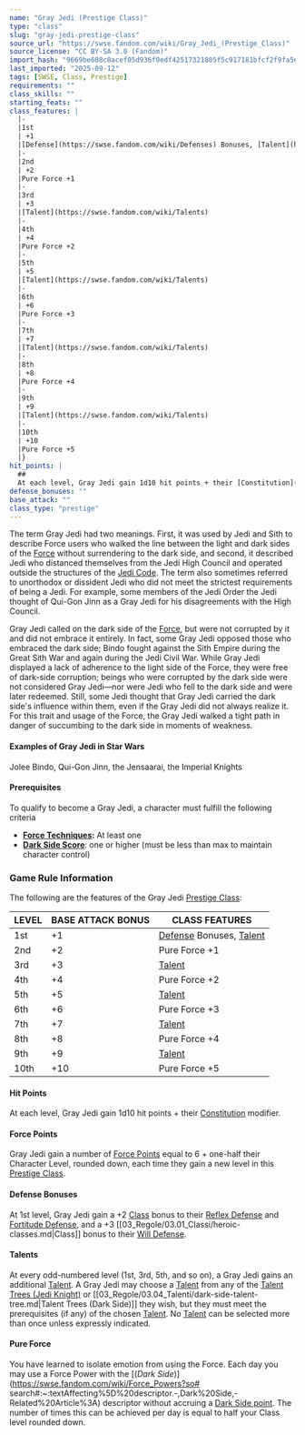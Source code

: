 ```yaml
---
name: "Gray Jedi (Prestige Class)"
type: "class"
slug: "gray-jedi-prestige-class"
source_url: "https://swse.fandom.com/wiki/Gray_Jedi_(Prestige_Class)"
source_license: "CC BY-SA 3.0 (Fandom)"
import_hash: "9669be608c8acef05d936f0edf42517321805f5c917181bfcf2f9fa5e0adf683"
last_imported: "2025-09-12"
tags: [SWSE, Class, Prestige]
requirements: ""
class_skills: ""
starting_feats: ""
class_features: |
  |-
  |1st
  | +1
  |[Defense](https://swse.fandom.com/wiki/Defenses) Bonuses, [Talent](https://swse.fandom.com/wiki/Talents)
  |-
  |2nd
  | +2
  |Pure Force +1
  |-
  |3rd
  | +3
  |[Talent](https://swse.fandom.com/wiki/Talents)
  |-
  |4th
  | +4
  |Pure Force +2
  |-
  |5th
  | +5
  |[Talent](https://swse.fandom.com/wiki/Talents)
  |-
  |6th
  | +6
  |Pure Force +3
  |-
  |7th
  | +7
  |[Talent](https://swse.fandom.com/wiki/Talents)
  |-
  |8th
  | +8
  |Pure Force +4
  |-
  |9th
  | +9
  |[Talent](https://swse.fandom.com/wiki/Talents)
  |-
  |10th
  | +10
  |Pure Force +5
  |}
hit_points: |
  ## 
  At each level, Gray Jedi gain 1d10 hit points + their [Constitution](https://swse.fandom.com/wiki/Constitution) modifier.
defense_bonuses: ""
base_attack: ""
class_type: "prestige"
---
```

The term Gray Jedi had two meanings. First, it was used by Jedi and Sith to describe Force users who walked the line between the light and dark sides of the [Force](https://swse.fandom.com/wiki/The_Force) without surrendering to the dark side, and second, it described Jedi who distanced themselves from the Jedi High Council and operated outside the structures of the [Jedi Code](https://swse.fandom.com/wiki/The_Jedi_Code). The term also sometimes referred to unorthodox or dissident Jedi who did not meet the strictest requirements of being a Jedi. For example, some members of the Jedi Order the Jedi thought of Qui-Gon Jinn as a Gray Jedi for his disagreements with the High Council.

Gray Jedi called on the dark side of the [Force](https://swse.fandom.com/wiki/The_Force), but were not corrupted by it and did not embrace it entirely. In fact, some Gray Jedi opposed those who embraced the dark side; Bindo fought against the Sith Empire during the Great Sith War and again during the Jedi Civil War. While Gray Jedi displayed a lack of adherence to the light side of the Force, they were free of dark-side corruption; beings who were corrupted by the dark side were not considered Gray Jedi—nor were Jedi who fell to the dark side and were later redeemed. Still, some Jedi thought that Gray Jedi carried the dark side's influence within them, even if the Gray Jedi did not always realize it.  For this trait and usage of the Force, the Gray Jedi walked a tight path in danger of succumbing to the dark side in moments of weakness.

#### **Examples of Gray Jedi in Star Wars**
Jolee Bindo,  Qui-Gon Jinn, the Jensaarai, the Imperial Knights

#### **Prerequisites**
To qualify to become a Gray Jedi, a character must fulfill the following criteria

- **[Force Techniques](https://swse.fandom.com/wiki/Force_Techniques):** At least one
- [**Dark Side Score**](https://swse.fandom.com/wiki/Dark_Side_Score): one or higher (must be less than max to maintain character control)

### Game Rule Information
The following are the features of the Gray Jedi [Prestige Class](https://swse.fandom.com/wiki/Prestige_Class):

| **LEVEL** | **BASE ATTACK  BONUS** | **CLASS FEATURES** |
| --- | --- | --- |
| 1st | +1 | [Defense](https://swse.fandom.com/wiki/Defenses) Bonuses, [Talent](https://swse.fandom.com/wiki/Talents) |
| 2nd | +2 | Pure Force +1 |
| 3rd | +3 | [Talent](https://swse.fandom.com/wiki/Talents) |
| 4th | +4 | Pure Force +2 |
| 5th | +5 | [Talent](https://swse.fandom.com/wiki/Talents) |
| 6th | +6 | Pure Force +3 |
| 7th | +7 | [Talent](https://swse.fandom.com/wiki/Talents) |
| 8th | +8 | Pure Force +4 |
| 9th | +9 | [Talent](https://swse.fandom.com/wiki/Talents) |
| 10th | +10 | Pure Force +5 |

#### **Hit Points**
At each level, Gray Jedi gain 1d10 hit points + their [Constitution](https://swse.fandom.com/wiki/Constitution) modifier.

#### **Force Points**
Gray Jedi gain a number of [Force Points](https://swse.fandom.com/wiki/Force_Points) equal to 6 + one-half their Character Level, rounded down, each time they gain a new level in this [Prestige Class](https://swse.fandom.com/wiki/Prestige_Class).

#### **Defense Bonuses**
At 1st level, Gray Jedi gain a +2 [Class](https://swse.fandom.com/wiki/Class) bonus to their [Reflex Defense](https://swse.fandom.com/wiki/Reflex_Defense) and [Fortitude Defense](https://swse.fandom.com/wiki/Fortitude_Defense), and a +3 [[03_Regole/03.01_Classi/heroic-classes.md|Class]] bonus to their [Will Defense](https://swse.fandom.com/wiki/Will_Defense).

#### **Talents**
At every odd-numbered level (1st, 3rd, 5th, and so on), a Gray Jedi gains an additional [Talent](https://swse.fandom.com/wiki/Talent). A Gray Jedi may choose a [Talent](https://swse.fandom.com/wiki/Talent) from any of the [Talent Trees (Jedi Knight)](https://swse.fandom.com/wiki/Talent_Trees_(Jedi_Knight)) or [[03_Regole/03.04_Talenti/dark-side-talent-tree.md|Talent Trees (Dark Side)]] they wish, but they must meet the prerequisites (if any) of the chosen [Talent](https://swse.fandom.com/wiki/Talent). No [Talent](https://swse.fandom.com/wiki/Talent) can be selected more than once unless expressly indicated.

#### **Pure Force**
You have learned to isolate emotion from using the Force.  Each day you may use a Force Power with the [(*Dark Side*)](https://swse.fandom.com/wiki/Force_Powers?so# search#:~:textAffecting%5D%20descriptor.-,Dark%20Side,-Related%20Article%3A) descriptor without accruing a [Dark Side point](https://swse.fandom.com/wiki/Dark_Side_Score).  The number of times this can be achieved per day is equal to half your Class level rounded down.